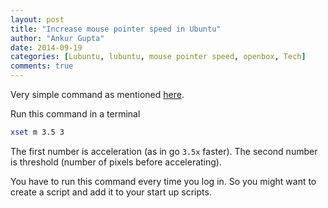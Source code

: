 ```yaml
---
layout: post
title: "Increase mouse pointer speed in Ubuntu"
author: "Ankur Gupta"
date: 2014-09-19
categories: [Lubuntu, lubuntu, mouse pointer speed, openbox, Tech]
comments: true
---
```


Very simple command as mentioned
[here](http://askubuntu.com/questions/27862/how-can-i-increase-the-mouse-pointer-speed-beyond-the-limits-set-by-the-mouse-pr).

Run this command in a terminal

```bash
xset m 3.5 3
```

The first number is acceleration (as in go `3.5x` faster). The second number is
threshold (number of pixels before accelerating).

You have to run this command every time you log in. So you might want to create a
script and add it to your start up scripts.
